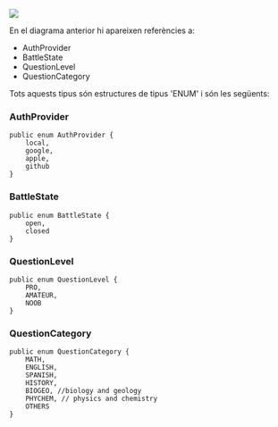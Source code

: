 ![](https://github.com/udg-pds/android-pds20_3a/blob/master/doc/images/finalPersistance.svg)

En el diagrama anterior hi apareixen referències a:
- AuthProvider
- BattleState
- QuestionLevel
- QuestionCategory

Tots aquests tipus són estructures de tipus 'ENUM' i són les següents:

### AuthProvider
```{java}
public enum AuthProvider {
    local,
    google,
    apple,
    github
}
```

### BattleState
```{java}
public enum BattleState {
    open,
    closed
}
```

### QuestionLevel
```{java}
public enum QuestionLevel {
    PRO,
    AMATEUR,
    NOOB
}
```

### QuestionCategory
```{java}
public enum QuestionCategory {
    MATH,
    ENGLISH,
    SPANISH,
    HISTORY,
    BIOGEO, //biology and geology
    PHYCHEM, // physics and chemistry
    OTHERS
}
```
